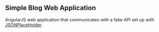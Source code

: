 ## Simple Blog Web Application

AngularJS web application that communicates with a fake API set up with [JSONPlaceHolder](http://jsonplaceholder.typicode.com/).